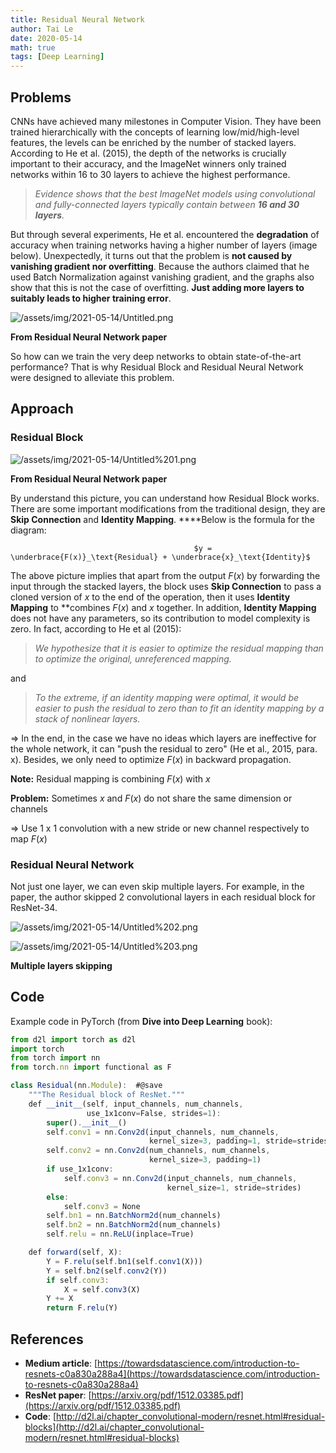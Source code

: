 ```yaml
---
title: Residual Neural Network
author: Tai Le
date: 2020-05-14
math: true
tags: [Deep Learning]
---
```


## Problems

CNNs have achieved many milestones in Computer Vision. They have been trained hierarchically with the concepts of learning low/mid/high-level features, the levels can be enriched by the number of stacked layers. According to He et al. (2015), the depth of the networks is crucially important to their accuracy, and the ImageNet winners only trained networks within 16 to 30 layers to achieve the highest performance.

> *Evidence shows that the best ImageNet models using convolutional and fully-connected layers typically contain between **16 and 30 layers**.*

But through several experiments, He et al. encountered the **degradation** of accuracy when training networks having a higher number of layers (image below). Unexpectedly, it turns out that the problem is **not caused by vanishing gradient nor overfitting**. Because the authors claimed that he used Batch Normalization against vanishing gradient, and the graphs also show that this is not the case of overfitting. **Just adding more layers to suitably leads to higher training error**.

![/assets/img/2021-05-14/Untitled.png](/assets/img/2021-05-14/Untitled.png)

**From Residual Neural Network paper**

So how can we train the very deep networks to obtain state-of-the-art performance? That is why Residual Block and Residual Neural Network were designed to alleviate this problem.

## Approach

### **Residual Block**

![/assets/img/2021-05-14/Untitled%201.png](/assets/img/2021-05-14/Untitled%201.png)

**From Residual Neural Network paper**

By understand this picture, you can understand how Residual Block works. There are some important modifications from the traditional design, they are **Skip Connection** and **Identity Mapping**. ****Below is the formula for the diagram:

                                             $y = \underbrace{F(x)}_\text{Residual} + \underbrace{x}_\text{Identity}$ 

The above picture implies that apart from the output $F(x)$ by forwarding the input through the stacked layers, the block uses **Skip Connection** to pass a cloned version of $x$ to the end of the operation, then it uses **Identity Mapping** to **combines $F(x)$ and $x$ together. In addition, **Identity Mapping** does not have any parameters, so its contribution to model complexity is zero. In fact, according to He et al (2015):

> *We hypothesize that it is easier to optimize the residual mapping than to optimize the original, unreferenced mapping.*

and

> *To the extreme, if an identity mapping were optimal, it would be easier to push the residual to zero than to fit an identity mapping by a stack of nonlinear layers.*

⇒ In the end, in the case we have no ideas which layers are ineffective for the whole network, it can "push the residual to zero" (He et al., 2015, para. x). Besides, we only need to optimize $F(x)$ in backward propagation.

**Note:** Residual mapping is combining $F(x)$ with $x$

**Problem:** Sometimes $x$ and $F(x)$ do not share the same dimension or channels

⇒ Use 1 x 1 convolution with a new stride or new channel respectively to map $F(x)$

### **Residual Neural Network**

Not just one layer, we can even skip multiple layers. For example, in the paper, the author skipped 2 convolutional layers in each residual block for ResNet-34.

![/assets/img/2021-05-14/Untitled%202.png](/assets/img/2021-05-14/Untitled%202.png)

![/assets/img/2021-05-14/Untitled%203.png](/assets/img/2021-05-14/Untitled%203.png)

**Multiple layers skipping**

## **Code**

Example code in PyTorch (from **Dive into Deep Learning** book):

```jsx
from d2l import torch as d2l
import torch
from torch import nn
from torch.nn import functional as F

class Residual(nn.Module):  #@save
    """The Residual block of ResNet."""
    def __init__(self, input_channels, num_channels,
                 use_1x1conv=False, strides=1):
        super().__init__()
        self.conv1 = nn.Conv2d(input_channels, num_channels,
                               kernel_size=3, padding=1, stride=strides)
        self.conv2 = nn.Conv2d(num_channels, num_channels,
                               kernel_size=3, padding=1)
        if use_1x1conv:
            self.conv3 = nn.Conv2d(input_channels, num_channels,
                                   kernel_size=1, stride=strides)
        else:
            self.conv3 = None
        self.bn1 = nn.BatchNorm2d(num_channels)
        self.bn2 = nn.BatchNorm2d(num_channels)
        self.relu = nn.ReLU(inplace=True)

    def forward(self, X):
        Y = F.relu(self.bn1(self.conv1(X)))
        Y = self.bn2(self.conv2(Y))
        if self.conv3:
            X = self.conv3(X)
        Y += X
        return F.relu(Y)
```

## **References**

- **Medium article**: [https://towardsdatascience.com/introduction-to-resnets-c0a830a288a4](https://towardsdatascience.com/introduction-to-resnets-c0a830a288a4)
- **ResNet paper**: [https://arxiv.org/pdf/1512.03385.pdf](https://arxiv.org/pdf/1512.03385.pdf)
- **Code**: [http://d2l.ai/chapter_convolutional-modern/resnet.html#residual-blocks](http://d2l.ai/chapter_convolutional-modern/resnet.html#residual-blocks)